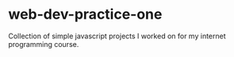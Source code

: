 # web-dev-practice-one
Collection of simple javascript projects I worked on for my internet programming course.
